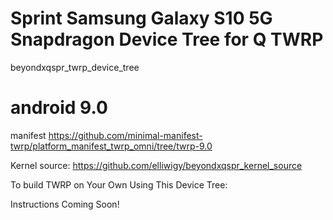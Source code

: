 # Sprint Samsung Galaxy S10 5G Snapdragon Device Tree for Q TWRP
beyondxqspr_twrp_device_tree

# android 9.0
manifest
https://github.com/minimal-manifest-twrp/platform_manifest_twrp_omni/tree/twrp-9.0

Kernel source:
https://github.com/elliwigy/beyondxqspr_kernel_source

To build TWRP on Your Own Using This Device Tree:

Instructions Coming Soon!

